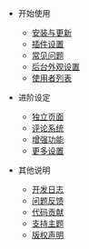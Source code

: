 - 开始使用
	- [安装与更新](/start)
	- [插件设置](/plugin)
    - [常见问题](/common-problem)
    - [后台外观设置](/setting)
    - [使用者列表](/userlist)

- 进阶设定
	- [独立页面](/page)
	- [评论系统](/comment)
	- [增强功能](/functions)
	- [更多设置](/others)

- 其他说明
	- [开发日志](/changelog)
	- [问题反馈](/feedback)
	- [代码贡献](/contributing)
	- [支持主题](/donate)
	- [版权声明](/copyright)
